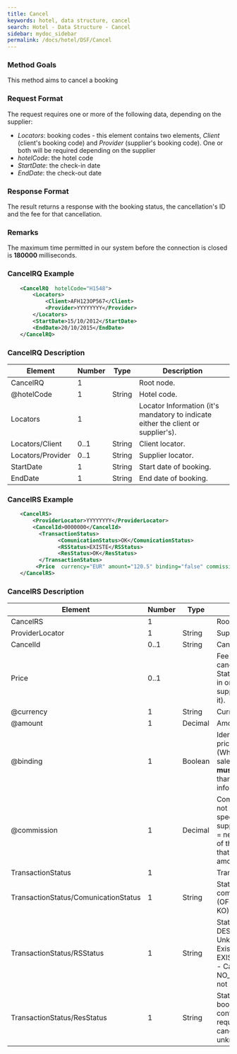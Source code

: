 ```yaml
---
title: Cancel
keywords: hotel, data structure, cancel
search: Hotel - Data Structure - Cancel
sidebar: mydoc_sidebar
permalink: /docs/hotel/DSF/Cancel
---
```




### Method Goals


This method aims to cancel a booking



### Request Format


The request requires one or more of the following data, depending on the supplier:

-   *Locators*: booking codes - this element contains two elements,
    *Client* (client's booking code) and *Provider* (supplier's booking
    code). One or both will be required depending on the supplier
-   *hotelCode*: the hotel code
-   *StartDate*: the check-in date
-   *EndDate*: the check-out date



### Response Format


The result returns a response with the booking status, the
cancellation's ID and the fee for that cancellation.



### Remarks


The maximum time permitted in our system before the connection
is closed is **180000** milliseconds.



### CancelRQ Example


~~~xml
    <CancelRQ  hotelCode="H1548">
        <Locators>
            <Client>AFH123OP567</Client>
            <Provider>YYYYYYYY</Provider>
        </Locators>
        <StartDate>15/10/2012</StartDate>
        <EndDate>20/10/2015</EndDate>
    </CancelRQ>
~~~


### CancelRQ Description



| **Element**			| **Number**	| **Type**	| **Description**					|
| ----------------------------- | ------------- | ------------- | ----------------------------------------------------- |
| CancelRQ   			| 1          	|		| Root node.						|
| @hotelCode 			| 1    		| String	| Hotel code.						|
| Locators   			| 1          	|		| Locator Information (it's mandatory to indicate either the client or supplier's).	|
| Locators/Client		| 0..1 		| String	| Client locator.					|
| Locators/Provider		| 0..1 		| String	| Supplier locator.					|
| StartDate  			| 1    		| String	| Start date of booking.				|
| EndDate    			| 1    		| String	| End date of booking.					|




### CancelRS Example


~~~xml
    <CancelRS>
        <ProviderLocator>YYYYYYYY</ProviderLocator> 
        <CancelId>0000000</CancelId>
          <TransactionStatus>
                <ComunicationStatus>OK</ComunicationStatus>
                <RSStatus>EXISTE</RSStatus>
                <ResStatus>OK</ResStatus>
          </TransactionStatus>
         <Price  currency="EUR" amount="120.5" binding="false" commission="-1"/>
    </CancelRS>
~~~


### CancelRS Description



| **Element**				| **Number**	| **Type**	| **Description**						|
| ------------------------------------- | ------------- | ------------- | ------------------------------------------------------------- |
| CancelRS   				| 1          	|		| Root node.							|
| ProviderLocator			| 1    		| String	| Supplier locator.						|
| CancelId   				| 0..1 		| String	| Cancellation id.  						|
| Price      				| 0..1       	|		| Fee for the cancellation. (see StaticConfiguration in order to verify if supplier informs of it).						|
| @currency  				| 1    		| String	| Currency code. 						|
| @amount    				| 1    		| Decimal	| Amount.  						|
| @binding   				| 1    		| Boolean	| Identifies if the price is binding (When it true the sale price returned **must** not be less than the price informed. |
| @commission				| 1    		| Decimal	| Commission (-1 = not specified - specified in the supplier contract, 0 = net price, X = % of the commission that applies to the amount).		|
| TransactionStatus			| 1          	|		| Transaction Status.						|
| TransactionStatus/ComunicationStatus	| 1    		| String	| Status communication (OFFLINE, OK and KO).			|
| TransactionStatus/RSStatus		| 1    		| String	| Status response: DESCONOCIDO - Unknown; EXISTE - Exists; EXISTECANCELADA - Cancelled; NO_EXISTE - Does not exist	|
| TransactionStatus/ResStatus		| 1    		| String	| Status of the booking (OK = confirmed, RQ = on request, CN = cancelled, UN = unknown).	|



